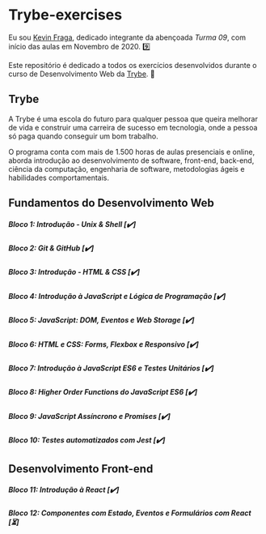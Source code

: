 # Trybe-exercises

Eu sou [Kevin Fraga](https://www.linkedin.com/in/kevincfraga/), dedicado integrante da abençoada *Turma 09*, com início das aulas em Novembro de 2020. :nine:

Este repositório é dedicado a todos os exercícios desenvolvidos durante o curso de Desenvolvimento Web da [Trybe](https://www.betrybe.com/). :rocket:

## Trybe

A Trybe é uma escola do futuro para qualquer pessoa que queira melhorar de vida e construir uma carreira de sucesso em tecnologia, onde a pessoa só paga quando conseguir um bom trabalho.

O programa conta com mais de 1.500 horas de aulas presenciais e online, aborda introdução ao desenvolvimento de software, front-end, back-end, ciência da computação, engenharia de software, metodologias ágeis e habilidades comportamentais.

## Fundamentos do Desenvolvimento Web

##### Bloco 1: Introdução - Unix & Shell  [:heavy_check_mark:]

##### Bloco 2: Git & GitHub  [:heavy_check_mark:]

##### Bloco 3: Introdução - HTML & CSS  [:heavy_check_mark:]

##### Bloco 4: Introdução à JavaScript e Lógica de Programação [:heavy_check_mark:]

##### Bloco 5: JavaScript: DOM, Eventos e Web Storage [:heavy_check_mark:]

##### Bloco 6: HTML e CSS: Forms, Flexbox e Responsivo [:heavy_check_mark:]

##### Bloco 7: Introdução à JavaScript ES6 e Testes Unitários [:heavy_check_mark:]

##### Bloco 8: Higher Order Functions do JavaScript ES6 [:heavy_check_mark:]

##### Bloco 9: JavaScript Assíncrono e Promises [:heavy_check_mark:]

##### Bloco 10: Testes automatizados com Jest [:heavy_check_mark:]

## Desenvolvimento Front-end

##### Bloco 11: Introdução à React [:heavy_check_mark:]

##### Bloco 12: Componentes com Estado, Eventos e Formulários com React [:hourglass_flowing_sand:]

<!-- :hourglass_flowing_sand: -->
